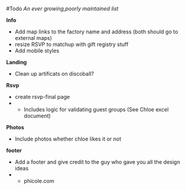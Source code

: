 #Todo
*An ever growing,poorly maintained list*

**Info**
- Add map links to the factory name and address (both should go to external maps)
- resize RSVP to matchup with gift registry stuff
- Add mobile styles

**Landing**
- Clean up artificats on discoball?

**Rsvp**
- create rsvp-final page
- - Includes logic for validating guest groups (See Chloe excel document)

**Photos**
- Include photos whether chloe likes it or not


**footer**
- Add a footer and give credit to the guy who gave you all the design ideas
- - phicole.com